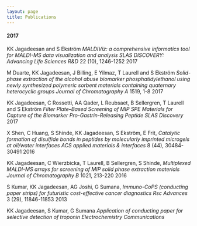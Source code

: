 ```yaml
---
layout: page
title: Publications
---
```


#### 2017
KK Jagadeesan and S Ekström *MALDIViz: a comprehensive informatics tool for MALDI-MS data visualization and analysis* _SLAS DISCOVERY: Advancing Life Sciences R&D_ 22 (10), 1246-1252 2017

M Duarte, KK Jagadeesan, J Billing, E Yilmaz, T Laurell and S Ekström *Solid-phase extraction of the alcohol abuse biomarker phosphatidylethanol using newly synthesized polymeric sorbent materials containing quaternary heterocyclic groups* _Journal of Chromatography A_ 1519, 1-8 2017

KK Jagadeesan, C Rossetti, AA Qader, L Reubsaet, B Sellergren, T Laurell and S Ekström *Filter Plate–Based Screening of MIP SPE Materials for Capture of the Biomarker Pro-Gastrin-Releasing Peptide* _SLAS Discovery_	2017

X Shen, C Huang, S Shinde, KK Jagadeesan, S Ekström, E Frit,  *Catalytic formation of disulfide bonds in peptides by molecularly imprinted microgels at oil/water interfaces* _ACS applied materials & interfaces_ 8 (44), 30484-30491	2016

KK Jagadeesan, C Wierzbicka, T Laurell, B Sellergren, S Shinde, *Multiplexed MALDI-MS arrays for screening of MIP solid phase extraction materials* _Journal of Chromatography B_ 1021, 213-220 2016

S Kumar, KK Jagadeesan, AG Joshi, G Sumana, *Immuno-CoPS (conducting paper strips) for futuristic cost-effective cancer diagnostics* _Rsc Advances_ 3 (29), 11846-11853	2013

KK Jagadeesan, S Kumar, G Sumana *Application of conducting paper for selective detection of troponin* _Electrochemistry Communications_